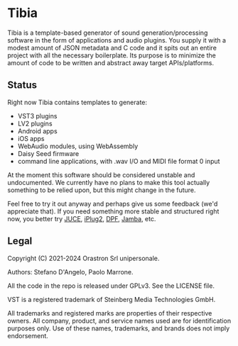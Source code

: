 # Tibia

Tibia is a template-based generator of sound generation/processing software in the form of applications and audio plugins. You supply it with a modest amount of JSON metadata and C code and it spits out an entire project with all the necessary boilerplate. Its purpose is to minimize the amount of code to be written and abstract away target APIs/platforms.

## Status

Right now Tibia contains templates to generate:

* VST3 plugins
* LV2 plugins
* Android apps
* iOS apps
* WebAudio modules, using WebAssembly
* Daisy Seed firmware
* command line applications, with .wav I/O and MIDI file format 0 input

At the moment this software should be considered unstable and undocumented. We currently have no plans to make this tool actually something to be relied upon, but this might change in the future.

Feel free to try it out anyway and perhaps give us some feedback (we'd appreciate that). If you need something more stable and structured right now, you better try [JUCE](https://juce.com/), [iPlug2](https://iplug2.github.io/), [DPF](https://github.com/DISTRHO/DPF), [Jamba](https://jamba.dev/), etc.

## Legal

Copyright (C) 2021-2024 Orastron Srl unipersonale.

Authors: Stefano D'Angelo, Paolo Marrone.

All the code in the repo is released under GPLv3. See the LICENSE file.

VST is a registered trademark of Steinberg Media Technologies GmbH.

All trademarks and registered marks are properties of their respective owners. All company, product, and service names used are for identification purposes only. Use of these names, trademarks, and brands does not imply endorsement.

